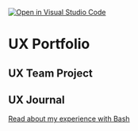 [![Open in Visual Studio Code](https://classroom.github.com/assets/open-in-vscode-f059dc9a6f8d3a56e377f745f24479a46679e63a5d9fe6f495e02850cd0d8118.svg)](https://classroom.github.com/online_ide?assignment_repo_id=6804863&assignment_repo_type=AssignmentRepo)
# UX Portfolio


## UX Team Project


## UX Journal

[Read about my experience with Bash](j01/)
